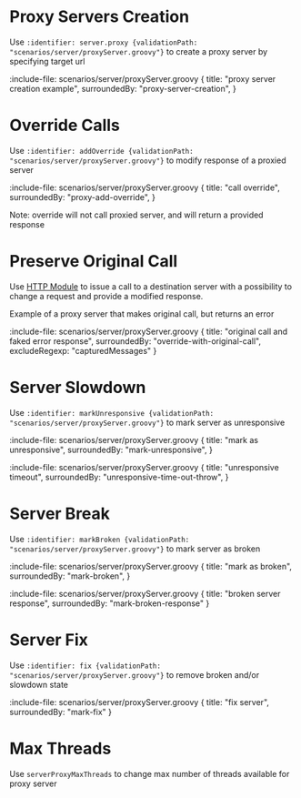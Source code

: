 # Proxy Servers Creation

Use `:identifier: server.proxy {validationPath: "scenarios/server/proxyServer.groovy"}` to create a proxy server by specifying target url

:include-file: scenarios/server/proxyServer.groovy {
  title: "proxy server creation example",
  surroundedBy: "proxy-server-creation",
}

# Override Calls

Use `:identifier: addOverride {validationPath: "scenarios/server/proxyServer.groovy"}` to modify response of a proxied server

:include-file: scenarios/server/proxyServer.groovy {
  title: "call override",
  surroundedBy: "proxy-add-override",
}

Note: override will not call proxied server, and will return a provided response 

# Preserve Original Call

Use [HTTP Module](HTTP/introduction) to issue a call to a destination server with a possibility to change a request and
provide a modified response.

Example of a proxy server that makes original call, but returns an error 

:include-file: scenarios/server/proxyServer.groovy {
  title: "original call and faked error response",
  surroundedBy: "override-with-original-call",
  excludeRegexp: "capturedMessages"
}

# Server Slowdown 

Use `:identifier: markUnresponsive {validationPath: "scenarios/server/proxyServer.groovy"}` to mark server as unresponsive 

:include-file: scenarios/server/proxyServer.groovy {
  title: "mark as unresponsive",
  surroundedBy: "mark-unresponsive",
}

:include-file: scenarios/server/proxyServer.groovy {
  title: "unresponsive timeout",
  surroundedBy: "unresponsive-time-out-throw",
}

# Server Break 

Use `:identifier: markBroken {validationPath: "scenarios/server/proxyServer.groovy"}` to mark server as broken 

:include-file: scenarios/server/proxyServer.groovy {
  title: "mark as broken",
  surroundedBy: "mark-broken",
}

:include-file: scenarios/server/proxyServer.groovy {
  title: "broken server response",
  surroundedBy: "mark-broken-response"
}

# Server Fix

Use `:identifier: fix {validationPath: "scenarios/server/proxyServer.groovy"}` to remove broken and/or slowdown state 

:include-file: scenarios/server/proxyServer.groovy {
  title: "fix server",
  surroundedBy: "mark-fix"
}

# Max Threads 

Use `serverProxyMaxThreads` to change max number of threads available for proxy server